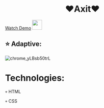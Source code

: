 <h1 align="center">❤️Axit❤️</h1>


<a href="https://victoria-gudoit.github.io/Axit/" target="_blank">Watch Demo</a> <img src="https://github.com/blackcater/blackcater/raw/main/images/Hi.gif" height="32"/></h1>

## ⭐️ Adaptive:

![chrome_yLBsb50trL](https://user-images.githubusercontent.com/67506976/159937007-0fe7a644-a5ca-447d-8813-4296cf564e85.gif)

# Technologies:
<code>+</code> HTML

<code>+</code> CSS
